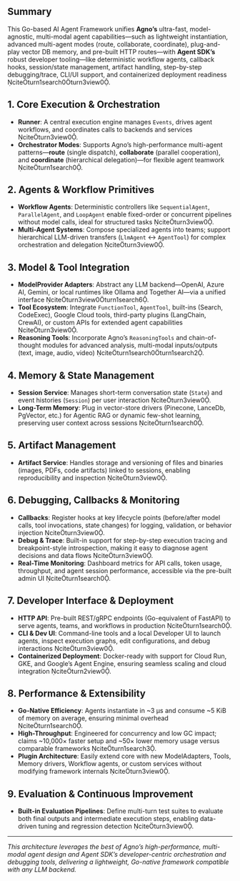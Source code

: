 ## Summary

This Go-based AI Agent Framework unifies **Agno’s** ultra-fast, model-agnostic, multi-modal agent capabilities—such as lightweight instantiation, advanced multi-agent modes (route, collaborate, coordinate), plug-and-play vector DB memory, and pre-built HTTP routes—with **Agent SDK’s** robust developer tooling—like deterministic workflow agents, callback hooks, session/state management, artifact handling, step-by-step debugging/trace, CLI/UI support, and containerized deployment readiness citeturn1search0turn3view0.

## 1. Core Execution & Orchestration

- **Runner**: A central execution engine manages `Events`, drives agent workflows, and coordinates calls to backends and services citeturn3view0.  
- **Orchestrator Modes**: Supports Agno’s high-performance multi-agent patterns—**route** (single dispatch), **collaborate** (parallel cooperation), and **coordinate** (hierarchical delegation)—for flexible agent teamwork citeturn1search0.

## 2. Agents & Workflow Primitives

- **Workflow Agents**: Deterministic controllers like `SequentialAgent`, `ParallelAgent`, and `LoopAgent` enable fixed-order or concurrent pipelines without model calls, ideal for structured tasks citeturn3view0.  
- **Multi-Agent Systems**: Compose specialized agents into teams; support hierarchical LLM-driven transfers (`LlmAgent` ↔ `AgentTool`) for complex orchestration and delegation citeturn3view0.

## 3. Model & Tool Integration

- **ModelProvider Adapters**: Abstract any LLM backend—OpenAI, Azure AI, Gemini, or local runtimes like Ollama and Together AI—via a unified interface citeturn3view0turn1search6.  
- **Tool Ecosystem**: Integrate `FunctionTool`, `AgentTool`, built-ins (Search, CodeExec), Google Cloud tools, third-party plugins (LangChain, CrewAI), or custom APIs for extended agent capabilities citeturn3view0.  
- **Reasoning Tools**: Incorporate Agno’s `ReasoningTools` and chain-of-thought modules for advanced analysis, multi-modal inputs/outputs (text, image, audio, video) citeturn1search0turn1search2.

## 4. Memory & State Management

- **Session Service**: Manages short-term conversation state (`State`) and event histories (`Session`) per user interaction citeturn3view0.  
- **Long-Term Memory**: Plug in vector-store drivers (Pinecone, LanceDb, PgVector, etc.) for Agentic RAG or dynamic few-shot learning, preserving user context across sessions citeturn1search0.

## 5. Artifact Management

- **Artifact Service**: Handles storage and versioning of files and binaries (images, PDFs, code artifacts) linked to sessions, enabling reproducibility and inspection citeturn3view0.

## 6. Debugging, Callbacks & Monitoring

- **Callbacks**: Register hooks at key lifecycle points (before/after model calls, tool invocations, state changes) for logging, validation, or behavior injection citeturn3view0.  
- **Debug & Trace**: Built-in support for step-by-step execution tracing and breakpoint-style introspection, making it easy to diagnose agent decisions and data flows citeturn3view0.  
- **Real-Time Monitoring**: Dashboard metrics for API calls, token usage, throughput, and agent session performance, accessible via the pre-built admin UI citeturn1search0.

## 7. Developer Interface & Deployment

- **HTTP API**: Pre-built REST/gRPC endpoints (Go-equivalent of FastAPI) to serve agents, teams, and workflows in production citeturn1search0.  
- **CLI & Dev UI**: Command-line tools and a local Developer UI to launch agents, inspect execution graphs, edit configurations, and debug interactions citeturn3view0.  
- **Containerized Deployment**: Docker-ready with support for Cloud Run, GKE, and Google’s Agent Engine, ensuring seamless scaling and cloud integration citeturn2view0.

## 8. Performance & Extensibility

- **Go-Native Efficiency**: Agents instantiate in ~3 μs and consume ~5 KiB of memory on average, ensuring minimal overhead citeturn1search0.  
- **High-Throughput**: Engineered for concurrency and low GC impact; claims ~10,000× faster setup and ~50× lower memory usage versus comparable frameworks citeturn1search3.  
- **Plugin Architecture**: Easily extend core with new ModelAdapters, Tools, Memory drivers, Workflow agents, or custom services without modifying framework internals citeturn3view0.

## 9. Evaluation & Continuous Improvement

- **Built-in Evaluation Pipelines**: Define multi-turn test suites to evaluate both final outputs and intermediate execution steps, enabling data-driven tuning and regression detection citeturn3view0.

---

*This architecture leverages the best of Agno’s high-performance, multi-modal agent design and Agent SDK’s developer-centric orchestration and debugging tools, delivering a lightweight, Go-native framework compatible with any LLM backend.*